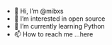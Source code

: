 - 👋 Hi, I’m @mibxs
- 👀 I’m interested in open source
- 🌱 I’m currently learning Python
- 📫 How to reach me ...here

<!---
mibxs/mibxs is a ✨ special ✨ repository because its `README.md` (this file) appears on your GitHub profile.
You can click the Preview link to take a look at your changes.
--->
